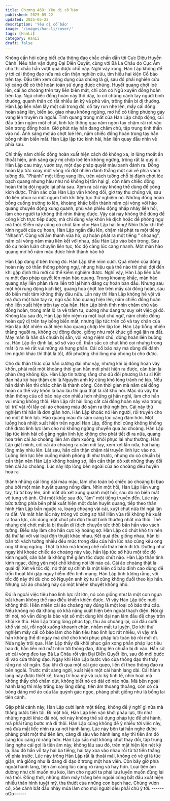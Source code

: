 ```yaml
---
title: Chương 469: Yêu dị cổ bảo
published: 2025-05-22
updated: 2025-05-22
description: 'Yêu dị cổ bảo'
image: '/images/han-li/cover/'
tags: [HanLi]
category: HanLi
draft: false
---
```


Không cần hỏi cũng biết cửa thông đạo chắc chắn dẫn tới Cực
Diệu Huyễn Cảnh.
Nếu hắn vận dụng Đại Diễn Quyết, cùng với Bà La Châu do Cực
Âm cho thì chắc hắn vượt qua được chỗ này.
Nghĩ vậy xong, Hàn Lập không để ý tới cái thông đạo nữa mà cẩn
thận nghiên cứu, tìm hiểu hai kiện Cổ bảo trên tay.
Đầu tiên xem công dụng của chúng là gì, sau đó phải nghiên cứu
kỹ càng để có thể hoàn toàn sử dụng được chúng.
Huyết quang chợt loé lên, cái áo choàng trên tay liền biến mất, chỉ
còn có Ngũ xuyến đồng hoàn trên tay.
Ngũ chiếc đồng hoàn này thô dày, to cở chừng cánh tay người
bình thường, quanh thân có rất nhiều ấn ký và phù văn, trông
thần bí dị thường.
Hàn Lập liền nắm lấy một cái trong đó, cổ tay run nhẹ lên, mấy cái
đồng hoàn sáng lên, biến ảo, giao nhau không ngừng, mơ hồ có
tiếng phượng gáy vang lên truyền ra ngoài.
Tinh quang trong mắt của Hàn Lập chớp động, cúi đầu trầm ngâm
một chút, linh lực thông qua năm ngón tay chậm rãi rót vào bên
trong đồng hoàn.
Giờ phút này hắn đang chăm chú, tập trung tinh thần vào nó.
Ánh sáng mờ ảo chợt loé lên, năm chiếc đồng hoàn trong tay hắn
bỗng nhiên biến mất.
Hàn Lập lập tức kinh hãi, hắn liền quay đầu nhìn về phía sau.

Chỉ thấy năm chiếc đồng hoàn xuất hiện cách đó không xa, lơ
lửng thoắt ẩn thoắt hiện, ánh sáng quỷ mị chớp loé lên không
ngừng, trông rất là quỷ dị.
Hàn Lập cau mày, vươn tay, một đạo pháp quyết màu xanh đánh
ra.
Đồng hoàn lập tức xoay một vòng rồi đột nhiên đánh thẳng một
cái về phía vách tường đá.
"Phành" một tiếng vang lên, trên vách tường chỗ bị đánh chợt lóe
bạch quang nhưng hầu như nó không bị tổn hại gì, còn năm chiếc
đồng hoàn thì bị dội ngược lại phía sau.
Xem ra cái này không thể dùng để công kích được.
Thần sắc của Hàn Lập vẫn không đổi, giơ tay thu chúng về, sau
đó liền phun ra một ngụm tinh khí tiếp tục thử nghiệm nó.
Những đồng hoàn bỗng cuồng trướng to lên, khoảng khắc biến
thành năm cái vòng với hào quang chuyển động xung quanh, phù
văn phiêu động nhấp nháy liên hồi, làm cho người ta không thể
nhìn thẳng được.
Vậy cái này không thể dùng để công kích trực tiếp được, mà chỉ
dùng vây khốn kẻ địch hoặc để phòng ngự mà thôi.
Điểm này cũng có chút làm cho Hàn Lập hài lòng!
Nhìn thấy khí thế kinh người của cự hoàn, Hàn Lập ngẩn đầu lên,
chậm rãi phát ra một tiếng "Nhanh".
Cùng với âm thanh vừa hô, cự hoàn phát ra một tiếng " choang",
năm cái vòng năm màu liên kết với nhau, dấu Hàn Lập vào bên
trong.
Sau đó cự hoàn luân chuyển liên tục, tốc độ càng lúc càng nhanh.
Một màn hào quang mơ hồ năm màu được hình thành bảo hộ

Hàn Lập đang ở bên trong đó.
Hàn Lập khẽ mỉm cười.
Quả nhiên của đồng hoàn này có thần thông phòng ngự, nhưng
hiệu quả thế nào thì phải đợi đến khi gặp định thủ mới có thể
kiểm nghiệm được.
Nghĩ vậy, Hàn Lập liền bắn ra một đạo pháp quyết lên màn hào
quang.
Trong khoảng khắc, màn hào quang này liền phân rã ra liền trở lại
hình dáng cự hoàn ban đầu.
Nhưng sau một hồi rung động kịch liệt, quang hoa chợt lóe trên
mấy cái đồng hoàn, sau đó biến mất tăm không thấy đâu nữa.
Lần này thì Hàn Lập không hề vội vã mà đưa một bàn tay ra, ngũ
sắc hào quang hiện lên, năm chiếc đồng hoàn nhỏ liền xuất hiện
trên tay của hắn.
Hàn Lập bình tĩnh nhìn chăm chú vào đồng hoàn, trong mắt lộ ra
vẻ trầm tư, dường như đang tự suy xét việc gì đó.
Không lâu sau đó, Hàn Lập liền niệm ra một loạt chú ngữ, năm
chiếc đồng hoàn quỷ dị trên tay bỗng biến mất, nhưng lập tức trên
cổ và tay chân của Hàn lập đột nhiên xuất hiện hào quang chớp
lên lập loè.
Hàn Lập bỗng nhiên thẳng người ra, không cự động được, giống
như một khúc gỗ ngã lăn ra đất.
May mắn là hắn đã chuẩn bị sẵn, vội vàng niệm chú, đồng hoàn
liền buông ra.
Hàn Lập ổn định lại, sờ sờ vào cổ, thần sắc có chút khó coi
nhưng trong mắt lộ ra vẻ rất vui mừng và hưng phấn.
Cái cổ bảo này mà dùng để đánh lén người khác thì thật là tốt, đối
phương khó lòng mà phòng bị cho được.

Cho dù thần thức của hắn cường đại như vậy, nhưng khi bị đồng
hoàn vây khốn, phải mất một khoảng thời gian hắn mới phát hiện
ra được, căn bản là phản ứng không kịp.
Hàn Lập tin tưởng rằng cho dù đối phương là tu sĩ Kết đan hậu kỳ
hay thậm chí là Nguyên anh kỳ cũng khó lòng tránh né kịp. Nếu
hắn đánh lén thì chắc chắn là thành công.
Còn thời gian mà năm cái đồng hoàn có thể vây khốn là bao lâu
thì quả thật là rất khó nói.
Mặc dù vậy thì thần thông của cổ bảo này còn nhiều hơn những
gì hắn nghĩ, làm cho hắn vui mừng không thôi.
Hàn Lập rất hài lòng cất cái đồng hoàn này vào trong túi trữ vật
rồi lấy cái áo choàng màu đỏ sậm ra thử nghiệm. Cái này thử
nghiệm thì hẳn là đơn giản hơn.
Hàn Lập khoác nó lên người, rồi truyền cho nó một ít linh lực.
Hào quang màu đỏ sậm càng lúc càng đậm hơn. Một luồng hoả
nhiệt xuất hiện trên người Hàn Lập, đồng thời cũng không khống
chế được linh lực làm cho nó không ngừng chuyển qua áo
choàng.
Hàn Lập lập tức kinh hãi cố gắng ngăn linh lực không cho phát
tiết đi ra nữa, quang hoa trên cái áo choàng liền ảm đạm xuống,
khôi phục lại như thường.
Hàn Lập giật mình, cởi cái áo choàng ra cầm nơi tay, xem xét lần
nữa, hai hàng lông mày nhíu lên.
Lát sau, hắn cẩn thận chậm rãi truyền linh lực vào nó.
Luồng linh lực liền cuồng mãnh phóng đi như trước, nhưng do có
chuẩn bị cẩn thận nên Hàn Lập không hoảng sợ, liền cẩn thận dò
xét những thay đổi trên cái áo choàng.
Lúc này lớp lông bên ngoài của áo choàng đều huyễn hoá ra

thành những cái lông dài màu máu, làm cho toàn bộ chiếc áo
choàng bị bao phủ bởi một màn huyết quang nồng đậm.
Nhìn một hồi, Hàn Lập liền vung tay, từ từ bay lên, ánh mắt dò xét
xung quanh một hồi, sau đó nó biến mất vô tung vô ảnh.
Chỉ một khắc sau đó, "ầm" một tiếng truyền đến.
Lúc này bức tường phía bên phải xuất hiện một đoàn huyết
quang, tiếp theo thân hình Hàn Lập bắn ngược ra, loạng choạng
vài cái, xuýt chút nữa thì ngã lăn ra đất.
Vẻ mắt hắn lúc này trông vô cùng sợ hãi!
Hắn vừa rồi không hề xuất ra toàn lực, chỉ dùng một chút phi độn
thuật bình thường nhất mà thôi. Thế nhưng chỉ chớt mắt là bị
thuấn di (dịch chuyển tức thời) bắn hắn vào vách tường. Điều này
làm cho hắn cực kỳ hoảng sợ.
Hàn Lập có chút khó tin nên đã thử lại với vài loại độn thuật khác
nhau. Kết quả đều giống nhau, hắn bị bắn tới vách tường nhiều
đếu mức trong đầu của hắn lúc nào cũng kêu ong ong không
ngừng. Thật là khó mà không chế nổi thân hình đi tới.
Dường như ngay khi khoác chiếc áo choàng này vào, hắn lập tức
sở hữu một tốc độ kinh người, căn bản là không thể giảm tốc
được chút nào.
Hàn Lập thần tình kinh ngạc, đứng yên một chỗ không nói lời nào
cả.
Cái áo choàng thật là quái dị! Xét về tốc độ, nó thật sự chính là
một kiện cổ bảo đỉnh cao dùng để trốn thoát khi gặp nguy hiểm
đến tính mạng.
Hàn Lập tinh tưởng rằng, với tốc độ này thì dù cho có Nguyên
anh kỳ tu sĩ cũng không đuổi theo kịp hắn.
Nhưng cái áo choàng này có một khiếm khuyết không nhỏ.

Đó là ngoài việc tiêu hao linh lực rất lớn, nó còn giống như là một
con ngựa bất kham không thể nào điều khiển khiển được. Vì vậy
Hàn Lập tiếc nuối không thôi.
Hiển nhiên cái áo choàng này đúng là một loại cổ bảo thứ cấp.
Nếu không nó đã không có khả năng xuất hiện bên ngoài thạch
điện.
Nói gì thì nói, nó vẫn đúng là bảo vật số một dùng khi đại nạn lâm
đầu để chạy trốn khỏi kẻ thù.
Hàn Lập trong lòng phức tạp, thu áo choàng lại, cúi đầu cười khổ
vài cái, rồi ngồi xuống khoanh chân, nhắm mắt tu luyện.
Do khi thử nghiệm mấy cái cổ bảo làm cho hắn tiêu hao linh lực
rất nhiều, vì vậy mà hắn không thể đi ngay mà chờ cho khôi phục
pháp lực toàn bộ rồi mới đi.
Nửa ngày trôi qua.
Hàn Lập thấy đã khôi phục gần xong phần pháp lực tiêu hao đi,
hắn liền mở mắt nhìn tới thông đạo, đứng lên chuẩn bị đi vào.
Hắn sờ sờ cái vòng đeo tay Bà La Châu rồi vận Đại Diễn Quyết
lên, sau đó mới bước đi vào cửa thông đạo.
Ngay khi Hàn Lập bước vào cửa thông đạo thì thấy rằng nó rất
ngắn.
Sau khi đi qua một cái góc quẹo, liền đi theo thông đạo ra bên
ngoài.
Trước mắt sáng ngời, xuất hiện một cái hành lang dài. Cái hành
lang này được thiết kế, trang trí hoa mỹ và cực kỳ tinh tế, nhìn
hoài mà không thấy chổ chấm dứt, không biết nó có dài cở nào
nữa.
Mà bên ngoài hành lang thì mây trắng bay lãng đãng, tiên âm
thoang thoảng, còn có cả bóng dáng mờ ảo của lầu quỳnh gác
ngọc, phảng phất giống như là bồng lai tiên cảnh.

Gặp phải cảnh này, Hàn Lập cười lạnh một tiếng, không để ý nghĩ
gì nữa mà thẳng bước tiến tới.
Đi một hồi, Hàn Lập liền vận khởi pháp lực, thì như những người
khác đã nói, nơi này không thể sử dụng pháp lực để phi hành, mà
phải từng bước mà đi thôi.
Hàn Lập cũng không để ý nhiều tới việc này, mà đưa mắt liếc nhìn
ra xa nơi hành lang.
Lúc này bên tai hắn nghe được phảng phất một thứ tiên âm, càng
đi sâu vào hành lang này thì tiên âm đó càng lúc càng rõ ràng
hơn.
Hàn Lập sắc mặt không chút thay đổi, tập trung lắng nghe cái gọi
là tiên âm này, không lâu sau đó, trên mặt hiện lên nét kỳ lạ.
Sau đó hắn vỗ tay hai ba tiếng, hai tay xoa vào nhau rồi từ từ tiến
thẳng về phía trước.
Lúc này trông Hàn Lập rất là thoải mái, không có vẻ gì là tức giận,
mà giống như là đang đi dạo ở trong một hoa viên. Còn bây giờ
phía ngoài hành lang, tiên âm càng lúc càng rõ ràng và hay hơn.
Loại tiên âm dường như chỉ muốn níu kéo, làm cho người ta phải
lưu luyến muốn đừng lại mà thôi. Đồng thời, những đám mây
trắng bên ngoài cũng bắt đầu xuất hiện nhiều thân hình tuyệt mỹ,
tha thướt của những con bạch hạc. Chúng vươn cổ, xòe cánh bắt
đầu nhảy múa làm cho mọi người đều phải chú ý tới.
------oOo------

